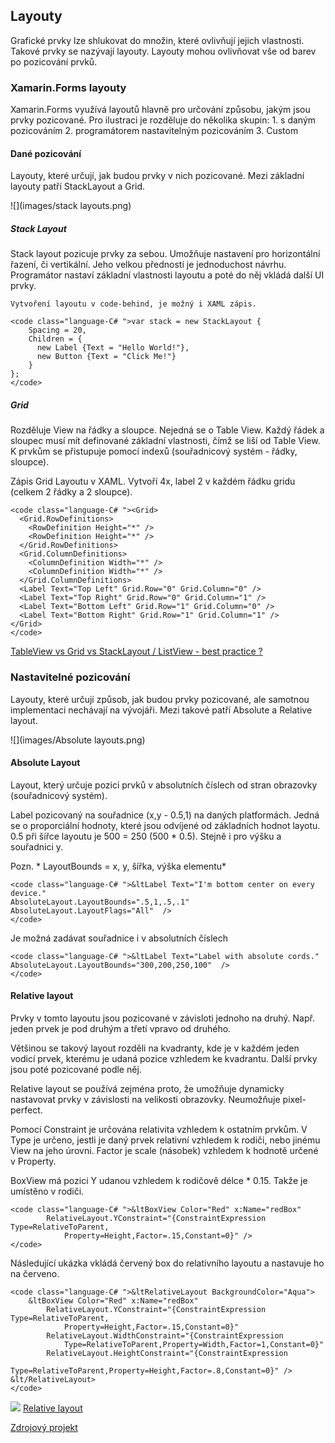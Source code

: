 ## Layouty

 Grafické prvky lze shlukovat do množin, které ovlivňují jejich vlastnosti. Takové prvky se nazývají layouty. Layouty mohou ovlivňovat vše od barev po pozicování prvků. 

### Xamarin.Forms layouty

 Xamarin.Forms využívá layoutů hlavně pro určování způsobu, jakým jsou prvky pozicované. Pro ilustraci je rozděluje do několika skupin: 1. s daným pozicováním 2. programátorem nastavitelným pozicováním 3. Custom 

#### Dané pozicování

 Layouty, které určují, jak budou prvky v nich pozicované. Mezi základní layouty patří StackLayout a Grid. 

![](images/stack layouts.png)

##### Stack Layout

 Stack layout pozicuje prvky za sebou. Umožňuje nastavení pro horizontální řazení, či vertikální. Jeho velkou předností je jednoduchost návrhu. Programátor nastaví základní vlastnosti layoutu a poté do něj vkládá další UI prvky. 

	Vytvoření layoutu v code-behind, je možný i XAML zápis.

    <code class="language-C# ">var stack = new StackLayout {
        Spacing = 20,
        Children = {
          new Label {Text = "Hello World!"},
          new Button {Text = "Click Me!"}
        }
    };
    </code>

##### Grid

 Rozděluje View na řádky a sloupce. Nejedná se o Table View. Každý řádek a sloupec musí mít definované základní vlastnosti, čímž se liší od Table View. K prvkům se přistupuje pomocí indexů (souřadnicový systém - řádky, sloupce). 

 Zápis Grid Layoutu v XAML. Vytvoří 4x, label 2 v každém řádku gridu (celkem 2 řádky a 2 sloupce). 

    <code class="language-C# "><Grid>
      <Grid.RowDefinitions>
        <RowDefinition Height="*" />
        <RowDefinition Height="*" />
      </Grid.RowDefinitions>
      <Grid.ColumnDefinitions>
        <ColumnDefinition Width="*" />
        <ColumnDefinition Width="*" />
      </Grid.ColumnDefinitions>
      <Label Text="Top Left" Grid.Row="0" Grid.Column="0" />
      <Label Text="Top Right" Grid.Row="0" Grid.Column="1" />
      <Label Text="Bottom Left" Grid.Row="1" Grid.Column="0" />
      <Label Text="Bottom Right" Grid.Row="1" Grid.Column="1" />
    </Grid>
    </code>

[TableView vs Grid vs StackLayout / ListView - best practice ? ](https://forums.xamarin.com/discussion/24969/tableview-vs-grid-vs-stacklayout-listview-best-practice) 

### Nastavitelné pozicování

 Layouty, které určují způsob, jak budou prvky pozicované, ale samotnou implementaci nechávají na vývojáři. Mezi takové patří Absolute a Relative layout. 

![](images/Absolute layouts.png)

#### Absolute Layout

 Layout, který určuje pozici prvků v absolutních číslech od stran obrazovky (souřadnicový systém). 

 Label pozicovaný na souřadnice (x,y - 0.5,1) na daných platformách. Jedná se o proporciální hodnoty, které jsou odvíjené od základních hodnot layotu. 0.5 při šířce layoutu je 500 = 250 (500 * 0.5). Stejně i pro výšku a souřadnici y. 

 Pozn. * LayoutBounds = x, y, šířka, výška elementu* 

    <code class="language-C# ">&ltLabel Text="I'm bottom center on every device."
    AbsoluteLayout.LayoutBounds=".5,1,.5,.1" AbsoluteLayout.LayoutFlags="All"  />
    </code>

Je možná zadávat souřadnice i v absolutních číslech 

    <code class="language-C# ">&ltLabel Text="Label with absolute cords."
    AbsoluteLayout.LayoutBounds="300,200,250,100"  />
    </code>

#### Relative layout

 Prvky v tomto layoutu jsou pozicované v závisloti jednoho na druhý. Např. jeden prvek je pod druhým a třetí vpravo od druhého. 

 Většinou se takový layout rozděli na kvadranty, kde je v každém jeden vodicí prvek, kterému je udaná pozice vzhledem ke kvadrantu. Další prvky jsou poté pozicované podle něj. 

 Relative layout se používá zejména proto, že umožňuje dynamicky nastavovat prvky v závislosti na velikosti obrazovky. Neumožňuje pixel-perfect. 

 Pomocí Constraint je určována relativita vzhledem k ostatním prvkům. V Type je určeno, jestli je daný prvek relativní vzhledem k rodiči, nebo jinému View na jeho úrovni. Factor je scale (násobek) vzhledem k hodnotě určené v Property. 

 BoxView má pozici Y udanou vzhledem k rodičově délce * 0.15. Takže je umístěno v rodiči. 

    <code class="language-C# ">&ltBoxView Color="Red" x:Name="redBox"
            RelativeLayout.YConstraint="{ConstraintExpression Type=RelativeToParent,
                Property=Height,Factor=.15,Constant=0}" />
    </code>

 Následující ukázka vkládá červený box do relativního layoutu a nastavuje ho na červeno. 

    <code class="language-C# ">&ltRelativeLayout BackgroundColor="Aqua">
        &ltBoxView Color="Red" x:Name="redBox"
            RelativeLayout.YConstraint="{ConstraintExpression Type=RelativeToParent,
                Property=Height,Factor=.15,Constant=0}"
            RelativeLayout.WidthConstraint="{ConstraintExpression
                Type=RelativeToParent,Property=Width,Factor=1,Constant=0}"
            RelativeLayout.HeightConstraint="{ConstraintExpression
                Type=RelativeToParent,Property=Height,Factor=.8,Constant=0}" />
    &lt/RelativeLayout>
    </code>

![](images/relativeLayout.png)
[Relative layout](https://developer.xamarin.com/guides/xamarin-forms/user-interface/layouts/relative-layout/)

[Zdrojový projekt](https://github.com/malyda/Xamarin.Forms.Layouts.git)